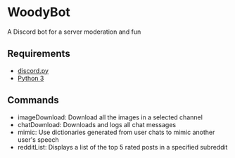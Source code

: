 # WoodyBot
A Discord bot for a server moderation and fun 

## Requirements
- [discord.py](https://github.com/Rapptz/discord.py)
- [Python 3](https://www.python.org/downloads/)

## Commands
- imageDownload: Download all the images in a selected channel
- chatDownload: Downloads and logs all chat messages
- mimic: Use dictionaries generated from user chats to mimic another user's speech
- redditList: Displays a list of the top 5 rated posts in a specified subreddit


##
